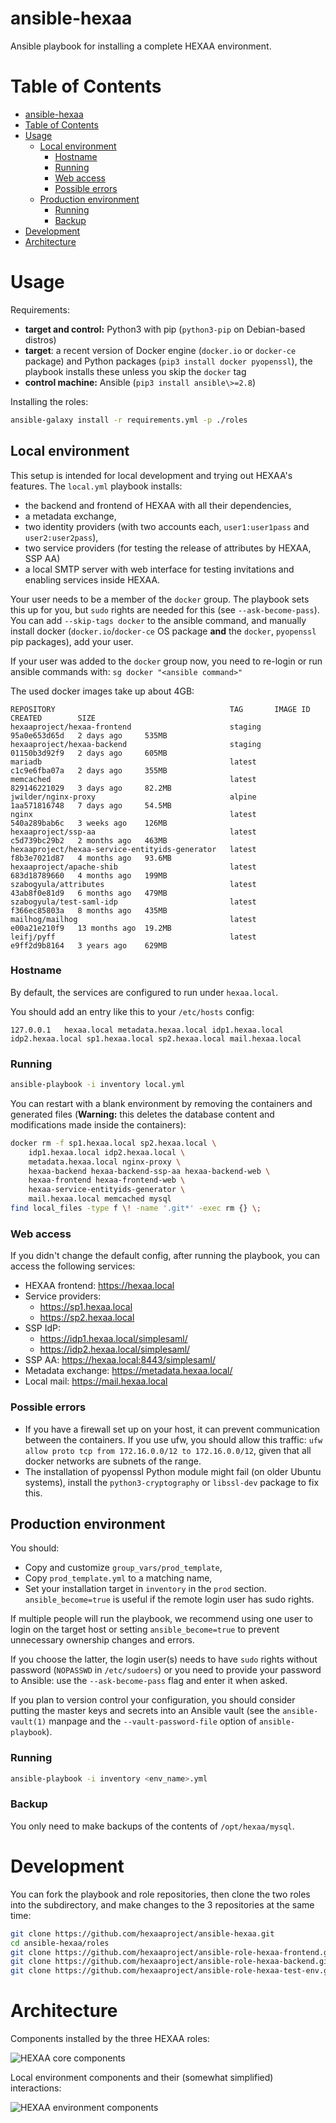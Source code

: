 # ansible-hexaa

Ansible playbook for installing a complete HEXAA environment.

# Table of Contents

- [ansible-hexaa](#ansible-hexaa)
- [Table of Contents](#table-of-contents)
- [Usage](#usage)
    - [Local environment](#local-environment)
        - [Hostname](#hostname)
        - [Running](#running)
        - [Web access](#web-access)
        - [Possible errors](#possible-errors)
    - [Production environment](#production-environment)
        - [Running](#running-1)
        - [Backup](#backup)
- [Development](#development)
- [Architecture](#architecture)

# Usage

Requirements:
- **target and control:** Python3 with pip (`python3-pip` on Debian-based distros)
- **target**: a recent version of Docker engine (`docker.io` or
  `docker-ce` package) and Python packages
  (`pip3 install docker pyopenssl`), the playbook installs these unless
  you skip the `docker` tag
- **control machine:** Ansible (`pip3 install ansible\>=2.8`)

Installing the roles:

```sh
ansible-galaxy install -r requirements.yml -p ./roles
```


## Local environment

This setup is intended for local development and trying out HEXAA's
features. The `local.yml` playbook installs:
* the backend and frontend of HEXAA with all their dependencies,
* a metadata exchange,
* two identity providers (with two accounts each, `user1:user1pass` and
  `user2:user2pass`),
* two service providers (for testing the release of attributes by HEXAA,
  SSP AA)
* a local SMTP server with web interface for testing invitations and
  enabling services inside HEXAA.

Your user needs to be a member of the `docker` group. The playbook sets
this up for you, but `sudo` rights are needed for this (see
`--ask-become-pass`). You can add `--skip-tags docker` to the ansible
command, and manually install docker (`docker.io`/`docker-ce` OS package
**and** the `docker`, `pyopenssl`  pip packages), add your user.

If your user was added to the `docker` group now, you need to re-login
or run ansible commands with:
`sg docker "<ansible command>"`

The used docker images take up about 4GB:
```
REPOSITORY                                       TAG       IMAGE ID       CREATED        SIZE
hexaaproject/hexaa-frontend                      staging   95a0e653d65d   2 days ago     535MB
hexaaproject/hexaa-backend                       staging   01150b3d92f9   2 days ago     605MB
mariadb                                          latest    c1c9e6fba07a   2 days ago     355MB
memcached                                        latest    829146221029   3 days ago     82.2MB
jwilder/nginx-proxy                              alpine    1aa571816748   7 days ago     54.5MB
nginx                                            latest    540a289bab6c   3 weeks ago    126MB
hexaaproject/ssp-aa                              latest    c5d739bc29b2   2 months ago   463MB
hexaaproject/hexaa-service-entityids-generator   latest    f8b3e7021d87   4 months ago   93.6MB
hexaaproject/apache-shib                         latest    683d18789660   4 months ago   199MB
szabogyula/attributes                            latest    43ab8f0e81d9   6 months ago   479MB
szabogyula/test-saml-idp                         latest    f366ec85803a   8 months ago   435MB
mailhog/mailhog                                  latest    e00a21e210f9   13 months ago  19.2MB
leifj/pyff                                       latest    e9ff2d9b8164   3 years ago    629MB
```

### Hostname

By default, the services are configured to run under `hexaa.local`.

You should add an entry like this to your `/etc/hosts` config:
```
127.0.0.1	hexaa.local metadata.hexaa.local idp1.hexaa.local idp2.hexaa.local sp1.hexaa.local sp2.hexaa.local mail.hexaa.local
```

### Running

```sh
ansible-playbook -i inventory local.yml
```

You can restart with a blank environment by removing the containers and
generated files (**Warning:** this deletes the database content and
modifications made inside the containers):

```bash
docker rm -f sp1.hexaa.local sp2.hexaa.local \
    idp1.hexaa.local idp2.hexaa.local \
    metadata.hexaa.local nginx-proxy \
    hexaa-backend hexaa-backend-ssp-aa hexaa-backend-web \
    hexaa-frontend hexaa-frontend-web \
    hexaa-service-entityids-generator \
    mail.hexaa.local memcached mysql
find local_files -type f \! -name '.git*' -exec rm {} \;
```

### Web access

If you didn't change the default config, after running the playbook, you
can access the following services:

* HEXAA frontend: https://hexaa.local
* Service providers:
    * https://sp1.hexaa.local
    * https://sp2.hexaa.local
* SSP IdP:
    * https://idp1.hexaa.local/simplesaml/
    * https://idp2.hexaa.local/simplesaml/
* SSP AA: https://hexaa.local:8443/simplesaml/
* Metadata exchange: https://metadata.hexaa.local/
* Local mail: https://mail.hexaa.local

### Possible errors

* If you have a firewall set up on your host, it can prevent
  communication between the containers. If you use ufw, you should allow
  this traffic: `ufw allow proto tcp from 172.16.0.0/12 to
  172.16.0.0/12`, given that all docker networks are subnets of the
  range.
* The installation of pyopenssl Python module might fail (on older
  Ubuntu systems), install the `python3-cryptography` or `libssl-dev`
  package to fix this.


## Production environment

You should:

 * Copy and customize `group_vars/prod_template`,
 * Copy `prod_template.yml` to a matching name,
 * Set your installation target in `inventory` in the `prod` section.
   `ansible_become=true` is useful if the remote login user has sudo
   rights.

If multiple people will run the playbook, we recommend using one user to
login on the target host or setting `ansible_become=true` to prevent
unnecessary ownership changes and errors.

If you choose the latter, the login user(s) needs to have `sudo` rights
without password (`NOPASSWD` in `/etc/sudoers`) or you need to provide
your password to Ansible: use the `--ask-become-pass` flag and enter it
when asked.

If you plan to version control your configuration, you should consider
putting the master keys and secrets into an Ansible vault (see the
`ansible-vault(1)` manpage and the `--vault-password-file` option of
`ansible-playbook`).

### Running

```sh
ansible-playbook -i inventory <env_name>.yml
```

### Backup

You only need to make backups of the contents of `/opt/hexaa/mysql`.


# Development

You can fork the playbook and role repositories, then clone the two
roles into the subdirectory, and make changes to the 3 repositories at
the same time:

```sh
git clone https://github.com/hexaaproject/ansible-hexaa.git
cd ansible-hexaa/roles
git clone https://github.com/hexaaproject/ansible-role-hexaa-frontend.git
git clone https://github.com/hexaaproject/ansible-role-hexaa-backend.git
git clone https://github.com/hexaaproject/ansible-role-hexaa-test-env.git
```

# Architecture

Components installed by the three HEXAA roles:

![HEXAA core components](https://www.plantuml.com/plantuml/proxy?cache=no&fmt=svg&src=https://raw.github.com/hexaaproject/ansible-hexaa/master/doc/hexaa_core.puml)

Local environment components and their (somewhat simplified) interactions:

![HEXAA environment components](https://www.plantuml.com/plantuml/proxy?cache=no&fmt=svg&src=https://raw.github.com/hexaaproject/ansible-hexaa/master/doc/hexaa_env.puml)
